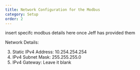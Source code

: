```yaml
---
title: Network Configuration for the Modbus
category: Setup
order: 2
---
```


insert specifc modbus details here once Jeff has provided them


Network Details:

3. Static IPv4 Address: 10.254.254.254
4. IPv4 Subnet Mask: 255.255.255.0
5. IPv4 Gateway: Leave it blank
